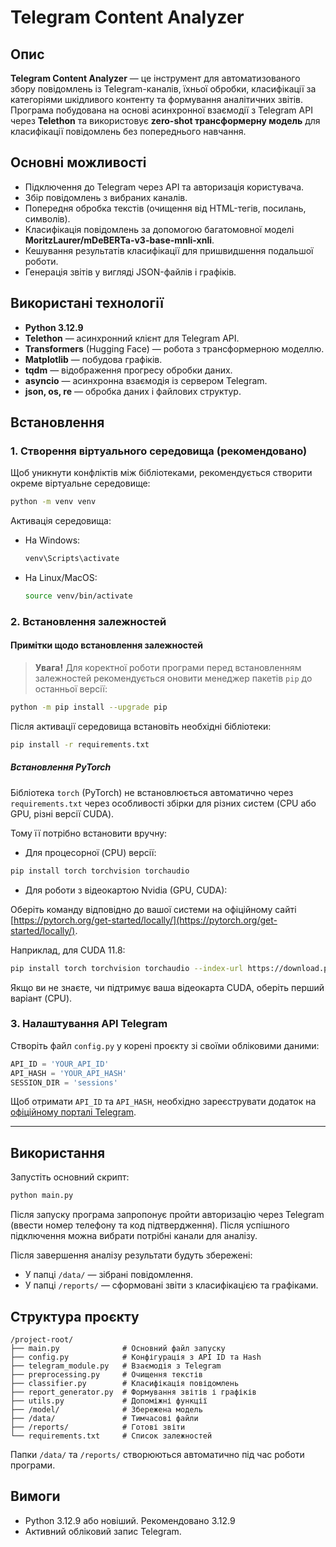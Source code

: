 # Telegram Content Analyzer

## Опис
**Telegram Content Analyzer** — це інструмент для автоматизованого збору повідомлень із Telegram-каналів, їхньої обробки, класифікації за категоріями шкідливого контенту та формування аналітичних звітів.  
Програма побудована на основі асинхронної взаємодії з Telegram API через **Telethon** та використовує **zero-shot трансформерну модель** для класифікації повідомлень без попереднього навчання.

## Основні можливості
- Підключення до Telegram через API та авторизація користувача.
- Збір повідомлень з вибраних каналів.
- Попередня обробка текстів (очищення від HTML-тегів, посилань, символів).
- Класифікація повідомлень за допомогою багатомовної моделі **MoritzLaurer/mDeBERTa-v3-base-mnli-xnli**.
- Кешування результатів класифікації для пришвидшення подальшої роботи.
- Генерація звітів у вигляді JSON-файлів і графіків.

## Використані технології
- **Python 3.12.9**
- **Telethon** — асинхронний клієнт для Telegram API.
- **Transformers** (Hugging Face) — робота з трансформерною моделлю.
- **Matplotlib** — побудова графіків.
- **tqdm** — відображення прогресу обробки даних.
- **asyncio** — асинхронна взаємодія із сервером Telegram.
- **json, os, re** — обробка даних і файлових структур.

## Встановлення

### 1. Створення віртуального середовища (рекомендовано)
Щоб уникнути конфліктів між бібліотеками, рекомендується створити окреме віртуальне середовище:

```bash
python -m venv venv
```
Активація середовища:
- На Windows:
  ```bash
  venv\Scripts\activate
  ```
- На Linux/MacOS:
  ```bash
  source venv/bin/activate
  ```

### 2. Встановлення залежностей
#### Примітки щодо встановлення залежностей

> **Увага!** Для коректної роботи програми перед встановленням залежностей рекомендується оновити менеджер пакетів `pip` до останньої версії:

```bash
python -m pip install --upgrade pip
```

Після активації середовища встановіть необхідні бібліотеки:

```bash
pip install -r requirements.txt
```

##### Встановлення PyTorch

Бібліотека `torch` (PyTorch) не встановлюється автоматично через `requirements.txt` через особливості збірки для різних систем (CPU або GPU, різні версії CUDA).

Тому її потрібно встановити вручну:

- Для процесорної (CPU) версії:

```bash
pip install torch torchvision torchaudio
```

- Для роботи з відеокартою Nvidia (GPU, CUDA):

Оберіть команду відповідно до вашої системи на офіційному сайті [https://pytorch.org/get-started/locally/](https://pytorch.org/get-started/locally/).

Наприклад, для CUDA 11.8:

```bash
pip install torch torchvision torchaudio --index-url https://download.pytorch.org/whl/cu118
```
Якщо ви не знаєте, чи підтримує ваша відеокарта CUDA, оберіть перший варіант (CPU).

### 3. Налаштування API Telegram
Створіть файл `config.py` у корені проєкту зі своїми обліковими даними:

```python
API_ID = 'YOUR_API_ID'
API_HASH = 'YOUR_API_HASH'
SESSION_DIR = 'sessions'
```

Щоб отримати `API_ID` та `API_HASH`, необхідно зареєструвати додаток на [офіційному порталі Telegram](https://my.telegram.org).

---



## Використання

Запустіть основний скрипт:
```bash
python main.py
```

Після запуску програма запропонує пройти авторизацію через Telegram (ввести номер телефону та код підтвердження). Після успішного підключення можна вибрати потрібні канали для аналізу.

Після завершення аналізу результати будуть збережені:
- У папці `/data/` — зібрані повідомлення.
- У папці `/reports/` — сформовані звіти з класифікацією та графіками.

## Структура проєкту

```
/project-root/
├── main.py              # Основний файл запуску
├── config.py            # Конфігурація з API ID та Hash
├── telegram_module.py   # Взаємодія з Telegram
├── preprocessing.py     # Очищення текстів
├── classifier.py        # Класифікація повідомлень
├── report_generator.py  # Формування звітів і графіків
├── utils.py             # Допоміжні функції
├── /model/              # Збережена модель
├── /data/               # Тимчасові файли
├── /reports/            # Готові звіти
└── requirements.txt     # Список залежностей
```

Папки `/data/` та `/reports/` створюються автоматично під час роботи програми.

## Вимоги
- Python 3.12.9 або новіший. Рекомендовано 3.12.9
- Активний обліковий запис Telegram.
